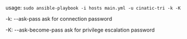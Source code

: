 usage: 
`sudo ansible-playbook -i hosts main.yml -u cinatic-tri -k -K`

-k: --ask-pass      ask for connection password

-K: --ask-become-pass ask for privilege escalation password
